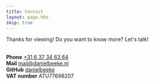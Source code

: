 ```yaml
---
title: Contact
layout: page.hbs
skip: true
---
```


Thanks for viewing! Do you want to know more? Let's talk!<br><br>

__Phone__ [+31 6 37 34 63 64](tel:0031637346364)<br>
__Mail__ [mail@danielbeeke.nl](mailto:mail@danielbeeke.nl)<br>
__GitHub__ [danielbeeke](https://github.com/danielbeeke)<br>
__VAT number__ ATU77698207
